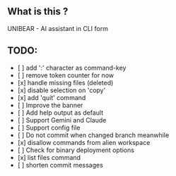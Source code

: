 ## What is this ?

UNIBEAR - AI assistant in CLI form

## TODO:

- [ ] add ':' character as command-key
- [ ] remove token counter for now
- [x] handle missing files (deleted)
- [x] disable selection on 'copy'
- [x] add 'quit' command
- [ ] Improve the banner
- [ ] Add help output as default
- [ ] Support Gemini and Claude
- [ ] Support config file
- [ ] Do not commit when changed branch meanwhile
- [x] disallow commands from alien workspace
- [ ] Check for binary deployment options
- [x] list files command
- [ ] shorten commit messages
